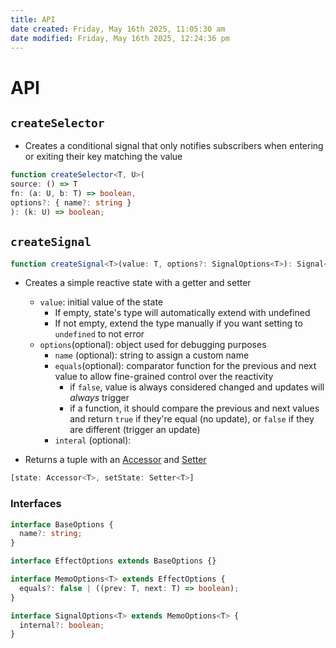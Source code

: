 ```yaml
---
title: API
date created: Friday, May 16th 2025, 11:05:30 am
date modified: Friday, May 16th 2025, 12:24:36 pm
---
```


# API

## `createSelector`

- Creates a conditional signal that only notifies subscribers when entering or exiting their key matching the value

```ts
function createSelector<T, U>(
source: () => T
fn: (a: U, b: T) => boolean,
options?: { name?: string }
): (k: U) => boolean;
```

## `createSignal`

```typescript
function createSignal<T>(value: T, options?: SignalOptions<T>): Signal<T>;
```

- Creates a simple reactive state with a getter and setter

  - `value`: initial value of the state
    - If empty, state's type will automatically extend with undefined
    - If not empty, extend the type manually if you want setting to `undefined` to not error
  - `options`(optional): object used for debugging purposes
    - `name` (optional): string to assign a custom name
    - `equals`(optional): comparator function for the previous and next value to allow fine-grained control over the reactivity
      - if `false`, value is always considered changed and updates will _always_ trigger
      - if a function, it should compare the previous and next values and return `true` if they're equal (no update), or `false` if they are different (trigger an update)
    - `interal` (optional): 

- Returns a tuple with an [Accessor](Imported%20Types.md#Accessor) and [Setter](Imported%20Types.md#Setter)

```ts
[state: Accessor<T>, setState: Setter<T>]
```

### Interfaces

```ts
interface BaseOptions {
  name?: string;
}

interface EffectOptions extends BaseOptions {}

interface MemoOptions<T> extends EffectOptions {
  equals?: false | ((prev: T, next: T) => boolean);
}

interface SignalOptions<T> extends MemoOptions<T> {
  internal?: boolean;
}
```
